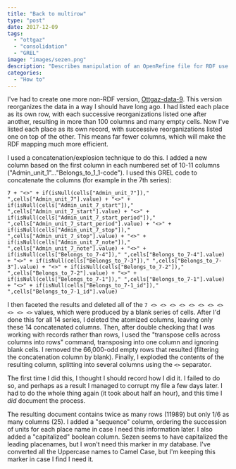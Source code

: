 ```yaml
---
title: "Back to multirow"
type: "post"
date: 2017-12-09
tags:
  - "ottgaz"
  - "consolidation"
  - "GREL"
image: "images/sezen.png"
description: "Describes manipulation of an OpenRefine file for RDF use."
categories:
  - "How to"
---
```

I've had to create one more non-RDF version, [Ottgaz-data-9](https://github.com/whanley/Ottoman-Gazetteer/blob/master/data/archived-versions/ottgaz-data-9.tsv). This version reorganizes the data in a way I should have long ago. I had listed each place as its own row, with each successive reorganizations listed one after another, resulting in more than 100 columns and many empty cells. Now I've listed each place as its own record, with successive reorganizations listed one on top of the other. This means far fewer columns, which will make the RDF mapping much more efficient.

I used a concatenation/explosion technique to do this. I added a new column based on the first column in each numbered set of 10-11 columns ("Admin_unit_1"..."Belongs_to_1_1-code"). I used this GREL code to concatenate the columns (for example in the 7th series):

```
7 + "<>" + if(isNull(cells["Admin_unit_7"])," ",cells["Admin_unit_7"].value) + "<>" + if(isNull(cells["Admin_unit_7_start"])," ",cells["Admin_unit_7_start"].value) + "<>" + if(isNull(cells["Admin_unit_7_start_period"])," ",cells["Admin_unit_7_start_period"].value) + "<>" + if(isNull(cells["Admin_unit_7_stop"])," ",cells["Admin_unit_7_stop"].value) + "<>" + if(isNull(cells["Admin_unit_7_note"])," ",cells["Admin_unit_7_note"].value) + "<>" + if(isNull(cells["Belongs_to_7-4"])," ",cells["Belongs_to_7-4"].value) + "<>" + if(isNull(cells["Belongs_to_7-3"])," ",cells["Belongs_to_7-3"].value) + "<>" + if(isNull(cells["Belongs_to_7-2"])," ",cells["Belongs_to_7-2"].value) + "<>" + if(isNull(cells["Belongs_to_7-1"])," ",cells["Belongs_to_7-1"].value) + "<>" + if(isNull(cells["Belongs_to_7-1_id"])," ",cells["Belongs_to_7-1_id"].value)
```

I then faceted the results and deleted all of the `7 <> <> <> <> <> <> <> <> <> <> <>` values, which were produced by a blank series of cells. After I'd done this for all 14 series, I deleted the atomized columns, leaving only these 14 concatenated columns. Then, after double checking that I was working with records rather than rows, I used the "transpose cells across columns into rows" command, transposing into one column and ignoring blank cells. I removed the 66,000-odd empty rows that resulted (filtering the concatenation column by blank). Finally, I exploded the contents of the resulting column, splitting into several columns using the `<>` separator.

The first time I did this, I thought I should record how I did it. I failed to do so, and perhaps as a result I managed to corrupt my file a few days later. I had to do the whole thing again (it took about half an hour), and this time I _did_ document the process.

The resulting document contains twice as many rows (11989) but only 1/6 as many columns (25). I added a "sequence" column, ordering the succession of units for each place name in case I need this information later. I also added a "capitalized" boolean column. Sezen seems to have capitalized the leading placenames, but I won't need this marker in my database. I've converted all the Uppercase names to Camel Case, but I'm keeping this marker in case I find I need it.
